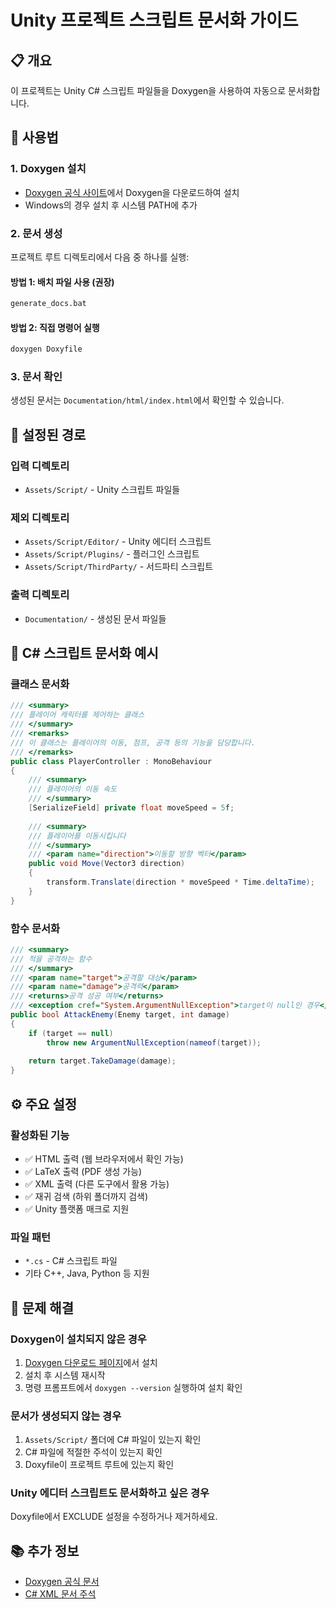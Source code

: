 # Unity 프로젝트 스크립트 문서화 가이드

## 📋 개요
이 프로젝트는 Unity C# 스크립트 파일들을 Doxygen을 사용하여 자동으로 문서화합니다.

## 🚀 사용법

### 1. Doxygen 설치
- [Doxygen 공식 사이트](https://www.doxygen.nl/download.html)에서 Doxygen을 다운로드하여 설치
- Windows의 경우 설치 후 시스템 PATH에 추가

### 2. 문서 생성
프로젝트 루트 디렉토리에서 다음 중 하나를 실행:

#### 방법 1: 배치 파일 사용 (권장)
```bash
generate_docs.bat
```

#### 방법 2: 직접 명령어 실행
```bash
doxygen Doxyfile
```

### 3. 문서 확인
생성된 문서는 `Documentation/html/index.html`에서 확인할 수 있습니다.

## 📁 설정된 경로

### 입력 디렉토리
- `Assets/Script/` - Unity 스크립트 파일들

### 제외 디렉토리
- `Assets/Script/Editor/` - Unity 에디터 스크립트
- `Assets/Script/Plugins/` - 플러그인 스크립트
- `Assets/Script/ThirdParty/` - 서드파티 스크립트

### 출력 디렉토리
- `Documentation/` - 생성된 문서 파일들

## 📝 C# 스크립트 문서화 예시

### 클래스 문서화
```csharp
/// <summary>
/// 플레이어 캐릭터를 제어하는 클래스
/// </summary>
/// <remarks>
/// 이 클래스는 플레이어의 이동, 점프, 공격 등의 기능을 담당합니다.
/// </remarks>
public class PlayerController : MonoBehaviour
{
    /// <summary>
    /// 플레이어의 이동 속도
    /// </summary>
    [SerializeField] private float moveSpeed = 5f;
    
    /// <summary>
    /// 플레이어를 이동시킵니다
    /// </summary>
    /// <param name="direction">이동할 방향 벡터</param>
    public void Move(Vector3 direction)
    {
        transform.Translate(direction * moveSpeed * Time.deltaTime);
    }
}
```

### 함수 문서화
```csharp
/// <summary>
/// 적을 공격하는 함수
/// </summary>
/// <param name="target">공격할 대상</param>
/// <param name="damage">공격력</param>
/// <returns>공격 성공 여부</returns>
/// <exception cref="System.ArgumentNullException">target이 null인 경우</exception>
public bool AttackEnemy(Enemy target, int damage)
{
    if (target == null)
        throw new ArgumentNullException(nameof(target));
        
    return target.TakeDamage(damage);
}
```

## ⚙️ 주요 설정

### 활성화된 기능
- ✅ HTML 출력 (웹 브라우저에서 확인 가능)
- ✅ LaTeX 출력 (PDF 생성 가능)
- ✅ XML 출력 (다른 도구에서 활용 가능)
- ✅ 재귀 검색 (하위 폴더까지 검색)
- ✅ Unity 플랫폼 매크로 지원

### 파일 패턴
- `*.cs` - C# 스크립트 파일
- 기타 C++, Java, Python 등 지원

## 🔧 문제 해결

### Doxygen이 설치되지 않은 경우
1. [Doxygen 다운로드 페이지](https://www.doxygen.nl/download.html)에서 설치
2. 설치 후 시스템 재시작
3. 명령 프롬프트에서 `doxygen --version` 실행하여 설치 확인

### 문서가 생성되지 않는 경우
1. `Assets/Script/` 폴더에 C# 파일이 있는지 확인
2. C# 파일에 적절한 주석이 있는지 확인
3. Doxyfile이 프로젝트 루트에 있는지 확인

### Unity 에디터 스크립트도 문서화하고 싶은 경우
Doxyfile에서 EXCLUDE 설정을 수정하거나 제거하세요.

## 📚 추가 정보
- [Doxygen 공식 문서](https://www.doxygen.nl/manual/index.html)
- [C# XML 문서 주석](https://docs.microsoft.com/ko-kr/dotnet/csharp/codedoc)
